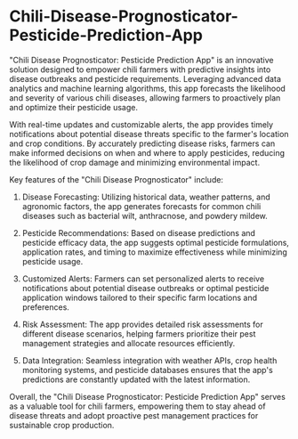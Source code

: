 # Chili-Disease-Prognosticator-Pesticide-Prediction-App
"Chili Disease Prognosticator: Pesticide Prediction App" is an innovative solution designed to empower chili farmers with predictive insights into disease outbreaks and pesticide requirements. Leveraging advanced data analytics and machine learning algorithms, this app forecasts the likelihood and severity of various chili diseases, allowing farmers to proactively plan and optimize their pesticide usage.

With real-time updates and customizable alerts, the app provides timely notifications about potential disease threats specific to the farmer's location and crop conditions. By accurately predicting disease risks, farmers can make informed decisions on when and where to apply pesticides, reducing the likelihood of crop damage and minimizing environmental impact.

Key features of the "Chili Disease Prognosticator" include:

1. Disease Forecasting: Utilizing historical data, weather patterns, and agronomic factors, the app generates forecasts for common chili diseases such as bacterial wilt, anthracnose, and powdery mildew.

2. Pesticide Recommendations: Based on disease predictions and pesticide efficacy data, the app suggests optimal pesticide formulations, application rates, and timing to maximize effectiveness while minimizing pesticide usage.

3. Customized Alerts: Farmers can set personalized alerts to receive notifications about potential disease outbreaks or optimal pesticide application windows tailored to their specific farm locations and preferences.

4. Risk Assessment: The app provides detailed risk assessments for different disease scenarios, helping farmers prioritize their pest management strategies and allocate resources efficiently.

5. Data Integration: Seamless integration with weather APIs, crop health monitoring systems, and pesticide databases ensures that the app's predictions are constantly updated with the latest information.

Overall, the "Chili Disease Prognosticator: Pesticide Prediction App" serves as a valuable tool for chili farmers, empowering them to stay ahead of disease threats and adopt proactive pest management practices for sustainable crop production.
